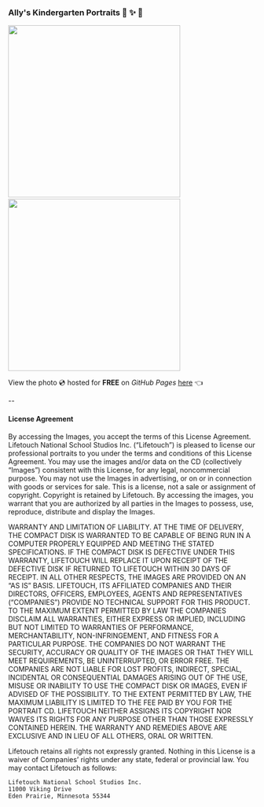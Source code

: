 ### Ally's Kindergarten Portraits :star2: :sparkles: :dizzy:

<img src="http://leereilly.net/walnut-acres-elementary-k2-portraits/myimages/cm1.jpg" height="350">&nbsp;
<img src="http://i.imgur.com/ZGLOzsR.png" height="350">

View the photo :cd: hosted for **FREE** on *GitHub Pages* [here](http://leereilly.net/walnut-acres-elementary-k2-portraits) :point_left:

--

#### License Agreement

By accessing the Images, you accept the terms of this License Agreement.
Lifetouch National School Studios Inc. (“Lifetouch”) is pleased to license our professional portraits to you under the 
terms and conditions of this License Agreement. You may use the images and/or data on the CD (collectively “Images”) 
consistent with this License, for any legal, noncommercial purpose. You may not use the Images in advertising, or on 
or in connection with goods or services for sale. This is a license, not a sale or assignment of copyright. Copyright is 
retained by Lifetouch. By accessing the images, you warrant that you are authorized by all parties in the Images to 
possess, use, reproduce, distribute and display the Images.

WARRANTY AND LIMITATION OF LIABILITY. AT THE TIME OF DELIVERY, THE COMPACT DISK IS WARRANTED TO 
BE CAPABLE OF BEING RUN IN A COMPUTER PROPERLY EQUIPPED AND MEETING THE STATED SPECIFICATIONS. 
IF THE COMPACT DISK IS DEFECTIVE UNDER THIS WARRANTY, LIFETOUCH WILL REPLACE IT UPON RECEIPT 
OF THE DEFECTIVE DISK IF RETURNED TO LIFETOUCH WITHIN 30 DAYS OF RECEIPT. IN ALL OTHER RESPECTS, 
THE IMAGES ARE PROVIDED ON AN “AS IS” BASIS. LIFETOUCH, ITS AFFILIATED COMPANIES AND THEIR 
DIRECTORS, OFFICERS, EMPLOYEES, AGENTS AND REPRESENTATIVES (“COMPANIES”) PROVIDE NO TECHNICAL 
SUPPORT FOR THIS PRODUCT. TO THE MAXIMUM EXTENT PERMITTED BY LAW THE COMPANIES DISCLAIM ALL 
WARRANTIES, EITHER EXPRESS OR IMPLIED, INCLUDING BUT NOT LIMITED TO WARRANTIES OF PERFORMANCE, 
MERCHANTABILITY, NON-INFRINGEMENT, AND FITNESS FOR A PARTICULAR PURPOSE. THE COMPANIES DO NOT 
WARRANT THE SECURITY, ACCURACY OR QUALITY OF THE IMAGES OR THAT THEY WILL MEET REQUIREMENTS, 
BE UNINTERRUPTED, OR ERROR FREE. THE COMPANIES ARE NOT LIABLE FOR LOST PROFITS, INDIRECT, SPECIAL, 
INCIDENTAL OR CONSEQUENTIAL DAMAGES ARISING OUT OF THE USE, MISUSE OR INABILITY TO USE THE 
COMPACT DISK OR IMAGES, EVEN IF ADVISED OF THE POSSIBILITY. TO THE EXTENT PERMITTED BY LAW, THE 
MAXIMUM LIABILITY IS LIMITED TO THE FEE PAID BY YOU FOR THE PORTRAIT CD. LIFETOUCH NEITHER ASSIGNS 
ITS COPYRIGHT NOR WAIVES ITS RIGHTS FOR ANY PURPOSE OTHER THAN THOSE EXPRESSLY CONTAINED 
HEREIN. THE WARRANTY AND REMEDIES ABOVE ARE EXCLUSIVE AND IN LIEU OF ALL OTHERS, ORAL OR 
WRITTEN. 

Lifetouch retains all rights not expressly granted. Nothing in this License is a waiver of Companies’ rights under any 
state, federal or provincial law. 
You may contact Lifetouch as follows:

```
Lifetouch National School Studios Inc.
11000 Viking Drive
Eden Prairie, Minnesota 55344
```
